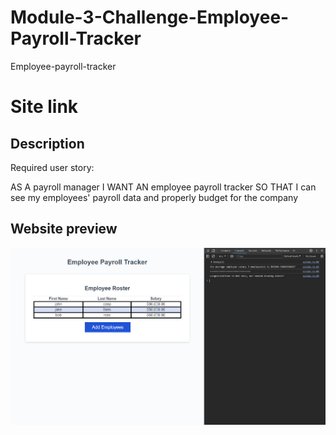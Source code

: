 # Module-3-Challenge-Employee-Payroll-Tracker
Employee-payroll-tracker


# Site link


## Description
Required user story:

AS A payroll manager I WANT AN employee payroll tracker SO THAT I can see my employees' payroll data and properly budget for the company

## Website preview
![screenshot](./Assets/site_preview.png)
